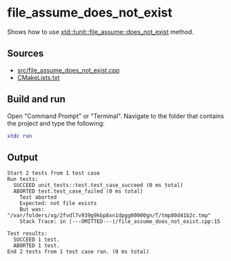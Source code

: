 # file_assume_does_not_exist

Shows how to use [xtd::tunit::file_assume::does_not_exist](https://gammasoft71.github.io/xtd/reference_guides/latest/classxtd_1_1tunit_1_1file__assume.html#aa4fbfe0459fdf170107ae21736cd0ff6) method.

## Sources

* [src/file_assume_does_not_exist.cpp](src/file_assume_does_not_exist.cpp)
* [CMakeLists.txt](CMakeLists.txt)

## Build and run

Open "Command Prompt" or "Terminal". Navigate to the folder that contains the project and type the following:

```cmake
xtdc run
```

## Output

```
Start 2 tests from 1 test case
Run tests:
  SUCCEED unit_tests::test.test_case_succeed (0 ms total)
  ABORTED test.test_case_failed (0 ms total)
    Test aborted
    Expected: not file exists
    But was:  "/var/folders/xg/2fvdl7v939g9kbp8xn1dpgg00000gn/T/tmp80d41b2c.tmp"
    Stack Trace: in |---OMITTED---|/file_assume_does_not_exist.cpp:15

Test results:
  SUCCEED 1 test.
  ABORTED 1 test.
End 2 tests from 1 test case ran. (0 ms total)
```
